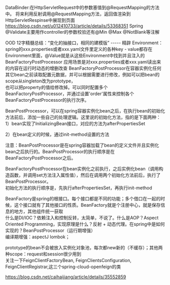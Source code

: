 DataBinder:在HttpServletRequest中的参数塞值到@RequestMapping的方法中。
将来利用反射调用@RequestMapping方法，返回值渲染到HttpServletRespinse中展现到页面
https://blog.csdn.net/u012410733/article/details/53368351
Spring @Validate主要用作controller的参数校验还有@Min @Max @NotBlank等注解

OOD 12字精髓总结：“变化的抽接口，相同的建模版” ----- 精辟
Environment： spring的xxx.properties或者xxx.yaml文件里定义的各种key - value都存在Environment里面，@Value就是从这些Environment中找到并且注入的  
BeanFactoryPostProcessor 应用场景是对xxx.properties或者xxx.yaml读出来的内容在运行时动态的增删改查
BeanFactoryPostProcessor在容器实例化任何其它bean之前读取配置元数据，并可以根据需要进行修改，例如可以把bean的scope从singleton改为prototype，  
也可以把property的值给修改掉。可以同时配置多个BeanFactoryPostProcessor，并通过设置'order'属性来控制各个BeanFactoryPostProcessor的执行次序。  

BeanPostProcessor，可以在spring容器实例化bean之后，在执行bean的初始化方法前后，添加一些自己的处理逻辑。这里说的初始化方法，指的是下面两种：
1）bean实现了InitializingBean接口，对应的方法为afterPropertiesSet

2）在bean定义的时候，通过init-method设置的方法

注意：BeanPostProcessor是在spring容器加载了bean的定义文件并且实例化bean之后执行的。BeanPostProcessor的执行顺序是在BeanFactoryPostProcessor之后。  

BeanFactoryPostProcessor在bean实例化之前执行，之后实例化bean（调用构造函数，并调用set方法注入属性值），然后在调用两个初始化方法前后，执行了BeanPostProcessor。  
初始化方法的执行顺序是，先执行afterPropertiesSet，再执行init-method  

BeanFactory是spring的根接口。每个接口都是不同的功能；多个借口在一起的时候，这个接口就有了其他接口的性质。BeanFactory就是个注册中心，就是保存信息的地方，其他组件统一获取  
什么是DI/IOC？依赖注入和控制反转，太简单，不说了。什么是AOP？Aspect Oriented Programming，实现原理是什么？反射 + 动态代理。在spring中是如何实现的？BeanPostProcessor（运行期增强）  
编译期增强：aspectJ lombok； 

prototype的bean不会被放入实例化对象池，每次都new新的（不缓存）；其他两种scope：request和session很少用到  
关注一下FeignClientFactoryBean, FeignClientsConfiguration, FeignClientRegistrar,这三个spring-cloud-openfeign的类  

https://blog.csdn.net/caihaijiang/article/details/35552859